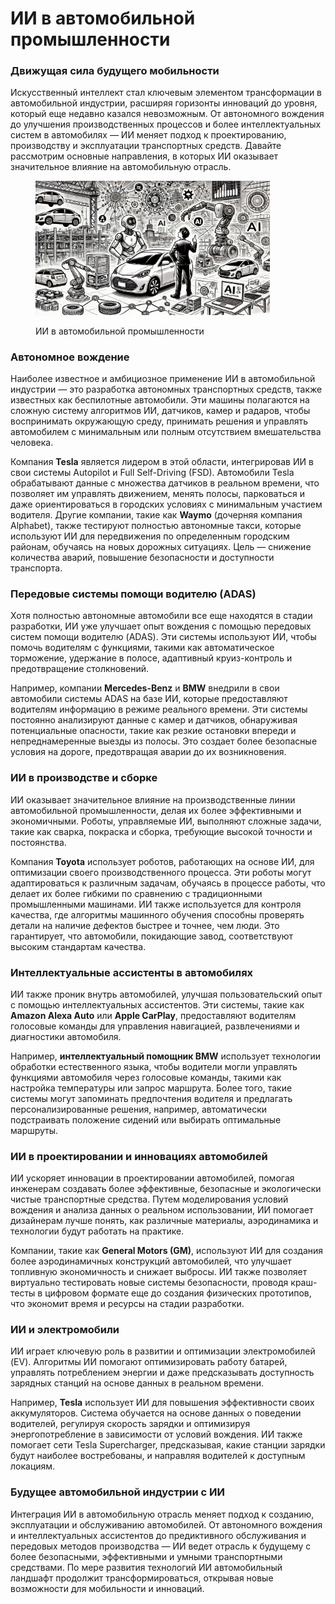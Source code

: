 # ИИ в автомобильной промышленности

### Движущая сила будущего мобильности

Искусственный интеллект стал ключевым элементом трансформации в автомобильной индустрии, расширяя горизонты инноваций до уровня, который еще недавно казался невозможным. От автономного вождения до улучшения производственных процессов и более интеллектуальных систем в автомобилях — ИИ меняет подход к проектированию, производству и эксплуатации транспортных средств. Давайте рассмотрим основные направления, в которых ИИ оказывает значительное влияние на автомобильную отрасль.

<div align="left">

<figure><img src="../../.gitbook/assets/image (1) (1) (1) (1) (1) (1) (1) (1) (1) (1) (1).png" alt="" width="375"><figcaption><p>ИИ в автомобильной промышленности</p></figcaption></figure>

</div>

### Автономное вождение

Наиболее известное и амбициозное применение ИИ в автомобильной индустрии — это разработка автономных транспортных средств, также известных как беспилотные автомобили. Эти машины полагаются на сложную систему алгоритмов ИИ, датчиков, камер и радаров, чтобы воспринимать окружающую среду, принимать решения и управлять автомобилем с минимальным или полным отсутствием вмешательства человека.&#x20;

Компания **Tesla** является лидером в этой области, интегрировав ИИ в свои системы Autopilot и Full Self-Driving (FSD). Автомобили Tesla обрабатывают данные с множества датчиков в реальном времени, что позволяет им управлять движением, менять полосы, парковаться и даже ориентироваться в городских условиях с минимальным участием водителя. Другие компании, такие как **Waymo** (дочерняя компания Alphabet), также тестируют полностью автономные такси, которые используют ИИ для передвижения по определенным городским районам, обучаясь на новых дорожных ситуациях. Цель — снижение количества аварий, повышение безопасности и доступности транспорта.

### Передовые системы помощи водителю (ADAS)

Хотя полностью автономные автомобили все еще находятся в стадии разработки, ИИ уже улучшает опыт вождения с помощью передовых систем помощи водителю (ADAS). Эти системы используют ИИ, чтобы помочь водителям с функциями, такими как автоматическое торможение, удержание в полосе, адаптивный круиз-контроль и предотвращение столкновений.&#x20;

Например, компании **Mercedes-Benz** и **BMW** внедрили в свои автомобили системы ADAS на базе ИИ, которые предоставляют водителям информацию в режиме реального времени. Эти системы постоянно анализируют данные с камер и датчиков, обнаруживая потенциальные опасности, такие как резкие остановки впереди и непреднамеренные выезды из полосы. Это создает более безопасные условия на дороге, предотвращая аварии до их возникновения.

### ИИ в производстве и сборке&#x20;

ИИ оказывает значительное влияние на производственные линии автомобильной промышленности, делая их более эффективными и экономичными. Роботы, управляемые ИИ, выполняют сложные задачи, такие как сварка, покраска и сборка, требующие высокой точности и постоянства.&#x20;

Компания **Toyota** использует роботов, работающих на основе ИИ, для оптимизации своего производственного процесса. Эти роботы могут адаптироваться к различным задачам, обучаясь в процессе работы, что делает их более гибкими по сравнению с традиционными промышленными машинами. ИИ также используется для контроля качества, где алгоритмы машинного обучения способны проверять детали на наличие дефектов быстрее и точнее, чем люди. Это гарантирует, что автомобили, покидающие завод, соответствуют высоким стандартам качества.

### Интеллектуальные ассистенты в автомобилях&#x20;

ИИ также проник внутрь автомобилей, улучшая пользовательский опыт с помощью интеллектуальных ассистентов. Эти системы, такие как **Amazon Alexa Auto** или **Apple CarPlay**, предоставляют водителям голосовые команды для управления навигацией, развлечениями и диагностики автомобиля.&#x20;

Например, **интеллектуальный помощник BMW** использует технологии обработки естественного языка, чтобы водители могли управлять функциями автомобиля через голосовые команды, такими как настройка температуры или запрос маршрута. Более того, такие системы могут запоминать предпочтения водителя и предлагать персонализированные решения, например, автоматически подстраивать положение сидений или выбирать оптимальные маршруты.

### ИИ в проектировании и инновациях автомобилей

ИИ ускоряет инновации в проектировании автомобилей, помогая инженерам создавать более эффективные, безопасные и экологически чистые транспортные средства. Путем моделирования условий вождения и анализа данных о реальном использовании, ИИ помогает дизайнерам лучше понять, как различные материалы, аэродинамика и технологии будут работать на практике.&#x20;

Компании, такие как **General Motors (GM)**, используют ИИ для создания более аэродинамичных конструкций автомобилей, что улучшает топливную экономичность и снижает выбросы. ИИ также позволяет виртуально тестировать новые системы безопасности, проводя краш-тесты в цифровом формате еще до создания физических прототипов, что экономит время и ресурсы на стадии разработки.

### ИИ и электромобили

ИИ играет ключевую роль в развитии и оптимизации электромобилей (EV). Алгоритмы ИИ помогают оптимизировать работу батарей, управлять потреблением энергии и даже предсказывать доступность зарядных станций на основе данных в реальном времени.&#x20;

Например, **Tesla** использует ИИ для повышения эффективности своих аккумуляторов. Система обучается на основе данных о поведении водителей, регулируя скорость зарядки и оптимизируя энергопотребление в зависимости от условий вождения. ИИ также помогает сети Tesla Supercharger, предсказывая, какие станции зарядки будут наиболее востребованы, и направляя водителей к доступным локациям.

### Будущее автомобильной индустрии с ИИ

Интеграция ИИ в автомобильную отрасль меняет подход к созданию, эксплуатации и обслуживанию автомобилей. От автономного вождения и интеллектуальных ассистентов до предиктивного обслуживания и передовых методов производства — ИИ ведет отрасль к будущему с более безопасными, эффективными и умными транспортными средствами. По мере развития технологий ИИ автомобильный ландшафт продолжит трансформироваться, открывая новые возможности для мобильности и инноваций.
